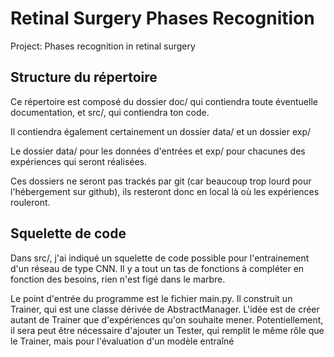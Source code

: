 ﻿# Retinal Surgery Phases Recognition
Project: Phases recognition in retinal surgery

## Structure du répertoire

Ce répertoire est composé du dossier doc/ qui contiendra toute éventuelle documentation, et src/, qui contiendra ton code.

Il contiendra également certainement un dossier data/ et un dossier exp/

Le dossier data/ pour les données d'entrées et exp/ pour chacunes des expériences qui seront réalisées.

Ces dossiers ne seront pas trackés par git (car beaucoup trop lourd pour l'hébergement sur github), ils resteront donc en local là où les expériences rouleront.

## Squelette de code

Dans src/, j'ai indiqué un squelette de code possible pour l'entrainement d'un réseau de type CNN. Il y a tout un tas de fonctions à compléter en fonction des besoins, rien n'est figé dans le marbre.

Le point d'entrée du programme est le fichier main.py. Il construit un Trainer, qui est une classe dérivée de AbstractManager. L'idée est de créer autant de Trainer que d'expériences qu'on souhaite mener. Potentiellement, il sera peut être nécessaire d'ajouter un Tester, qui remplit le même rôle que le Trainer, mais pour l'évaluation d'un modèle entraîné